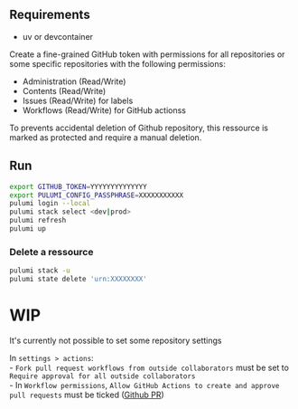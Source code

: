 ## Requirements

- uv or devcontainer

Create a fine-grained GitHub token with permissions for all repositories or some specific repositories with the following permissions:

- Administration (Read/Write)
- Contents (Read/Write)
- Issues (Read/Write) for labels
- Workflows (Read/Write) for GitHub actionss

To prevents accidental deletion of Github repository, this ressource is marked as protected and require a manual deletion.

## Run

```sh
export GITHUB_TOKEN=YYYYYYYYYYYYYY
export PULUMI_CONFIG_PASSPHRASE=XXXXXXXXXXX
pulumi login --local
pulumi stack select <dev|prod>
pulumi refresh
pulumi up
```

### Delete a ressource

```sh
pulumi stack -u
pulumi state delete 'urn:XXXXXXXX'
```

# WIP

It's currently not possible to set some repository settings

In `settings > actions`:  
    - `Fork pull request workflows from outside collaborators` must be set to `Require approval for all outside collaborators`  
    - In `Workflow permissions`, `Allow GitHub Actions to create and approve pull requests` must be ticked ([Github PR](https://github.com/integrations/terraform-provider-github/pull/2309))
